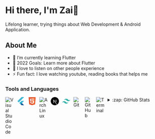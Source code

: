 # Hi there, I'm Zai👋

Lifelong learner, trying things about Web Development & Android Application.

## About Me

- 🌱 I’m currently learning Flutter
- 🥅 2022 Goals: Learn more about Flutter
- 👯 I love to listen on other people experience
- ⚡ Fun fact: I love watching youtube, reading books that helps me

### Tools and Languages

<img align="left" alt="Visual Studio Code" width="26px" src="https://cdn.jsdelivr.net/gh/devicons/devicon/icons/vscode/vscode-original.svg" style="padding-right:10px;" />
<img align="left" alt="Flutter" width="26px" src="https://github.com/devicons/devicon/blob/master/icons/flutter/flutter-original.svg" style="padding-right:10px;" />
<img align="left" alt="HTML" width="26px" src="https://github.com/devicons/devicon/blob/master/icons/html5/html5-original.svg" style="padding-right:10px;" />
<img align="left" alt="Arch Linux" width="26px" src="https://upload.wikimedia.org/wikipedia/commons/a/a5/Archlinux-icon-crystal-64.svg" style="padding-right:10px;" />
<img align="left" alt="NextJS" width="26px" src="https://github.com/devicons/devicon/blob/master/icons/nextjs/nextjs-original.svg" style="padding-right:10px;" />
<img align="left" alt="TailwindCSS" width="26px" src="https://github.com/devicons/devicon/blob/master/icons/tailwindcss/tailwindcss-plain.svg" style="padding-right:10px;" />
<img align="left" alt="Git" width="26px" src="https://cdn.jsdelivr.net/gh/devicons/devicon/icons/git/git-original.svg" style="padding-right:10px;" />
<img align="left" alt="GitHub" width="26px" src="https://user-images.githubusercontent.com/3369400/139448065-39a229ba-4b06-434b-bc67-616e2ed80c8f.png" style="padding-right:10px;" />
<img align="left" alt="Terminal" width="26px" src="https://img.icons8.com/external-royyan-wijaya-detailed-outline-royyan-wijaya/24/000000/external-terminal-development-royyan-wijaya-detailed-outline-royyan-wijaya.png" style="padding-right:10px;" />

<details>
  <summary>:zap: GitHub Stats</summary>

![GitHub Streak](http://github-readme-streak-stats.herokuapp.com?user=zrylzfra&theme=blood&hide_border=true&date_format=M%20j%5B%2C%20Y%5D)

![My GitHub Stats](https://github-readme-stats.vercel.app/api/?username=zrylzfra&count_private=true&showicons=true)

</details>

